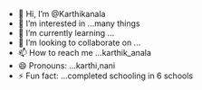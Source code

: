 - 👋 Hi, I’m @Karthikanala
- 👀 I’m interested in ...many things
- 🌱 I’m currently learning ...
- 💞️ I’m looking to collaborate on ...
- 📫 How to reach me ...karthik_anala
- 😄 Pronouns: ...karthi,nani
- ⚡ Fun fact: ...completed schooling in 6 schools

<!---
Karthikanala/Karthikanala is a ✨ special ✨ repository because its `README.md` (this file) appears on your GitHub profile.
You can click the Preview link to take a look at your changes.
--->
